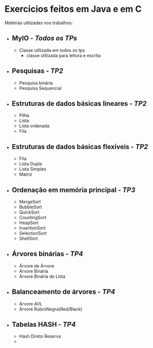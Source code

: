 # Exercicios feitos em Java e em C
  
  Matérias utilizadas nos trabalhos:
  
- ## MyIO - *Todos os TPs*<br>
  * Classe utílizada em todos os tps<br>
    - classe utilizada para leitura e escrita
  
- ## Pesquisas - *TP2*<br>
  * Pesquisa binária<br>
  * Pesquisa Sequencial<br>
  
- ## Estruturas de dados básicas lineares - *TP2*<br>
  * Pilha<br>
  * Lista<br>
  * Lista ordenada<br>
  * Fila<br>

- ## Estruturas de dados básicas flexíveis - *TP2* <br>
  * Fila<br> 
  * Lista Dupla<br>
  * Lista Simples<br>
  * Matriz<br>


- ## Ordenação em memória principal - *TP3*<br>
  * MergeSort<br>
  * BubbleSort<br>
  * QuickSort<br>
  * CountingSort<br>
  * HeapSort<br>
  * InsertionSort<br>
  * SelectionSort<br>
  * ShellSort<br>

- ## Árvores binárias - *TP4* <br>
  * Árvore de Árvore<br>
  * Árvore Binária<br>
  * Árvore Binária de Lista<br>
  
  
- ## Balanceamento de árvores - *TP4* <br>
  * Árvore AVL<br>
  * Árvore RubroNegra(Red/Black)<br>

- ## Tabelas HASH - *TP4* <br>
  * Hash Direto Reserva<br>
  * <br>
